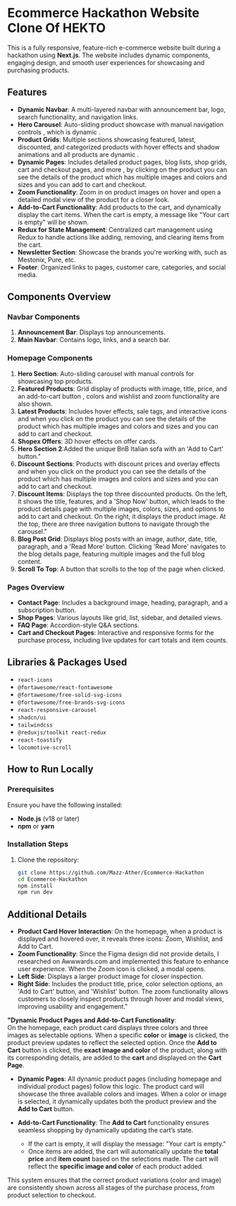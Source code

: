 # Ecommerce Hackathon Website Clone Of HEKTO

This is a fully responsive, feature-rich e-commerce website built during a hackathon using **Next.js**. The website includes dynamic components, engaging design, and smooth user experiences for showcasing and purchasing products.

## Features
- **Dynamic Navbar**: A multi-layered navbar with announcement bar, logo, search functionality, and navigation links.
- **Hero Carousel**: Auto-sliding product showcase with manual navigation controls , which is dynamic .
- **Product Grids**: Multiple sections showcasing featured, latest, discounted, and categorized products with hover effects and shadow animations and all products are dynamic .
- **Dynamic Pages**: Includes detailed product pages, blog lists, shop grids, cart and checkout pages, and more , by clicking on the product you can see the details of the product which has multiple images and colors and sizes and you can add to cart and checkout.
- **Zoom Functionality**: Zoom in on product images on hover and open a detailed modal view of the product for a closer look.
- **Add-to-Cart Functionality**: Add products to the cart, and dynamically display the cart items. When the cart is empty, a message like "Your cart is empty" will be shown.
- **Redux for State Management**: Centralized cart management using Redux to handle actions like adding, removing, and clearing items from the cart.
- **Newsletter Section**: Showcase the brands you're working with, such as Mestonix, Pure, etc.
- **Footer**: Organized links to pages, customer care, categories, and social media.

## Components Overview
### Navbar Components
1. **Announcement Bar**: Displays top announcements.
2. **Main Navbar**: Contains logo, links, and a search bar.

### Homepage Components
1. **Hero Section**: Auto-sliding carousel with manual controls for showcasing top products.
2. **Featured Products**: Grid display of products with image, title, price, and an add-to-cart button , colors and wishlist and zoom functionality are also shown.
3. **Latest Products**: Includes hover effects, sale tags, and interactive icons and when you click on the product you can see the details of the product which has multiple images and colors and sizes and you can add to cart and checkout.
4. **Shopex Offers**: 3D hover effects on offer cards.
5. **Hero Section 2**:Added the unique BnB Italian sofa with an 'Add to Cart' button."
6. **Discount Sections**: Products with discount prices and overlay effects and when you click on the product you can see the details of the product which has multiple images and colors and sizes and you can add to cart and checkout.
7. **Discount Items**: Displays the top three discounted products. On the left, it shows the title, features, and a 'Shop Now' button, which leads to the product details page with multiple images, colors, sizes, and options to add to cart and checkout. On the right, it displays the product image. At the top, there are three navigation buttons to navigate through the carousel."
8. **Blog Post Grid**: Displays blog posts with an image, author, date, title, paragraph, and a 'Read More' button. Clicking 'Read More' navigates to the blog details page, featuring multiple images and the full blog content.
9. **Scroll To Top**: A button that scrolls to the top of the page when clicked.

### Pages Overview
- **Contact Page**: Includes a background image, heading, paragraph, and a subscription button.
- **Shop Pages**: Various layouts like grid, list, sidebar, and detailed views.
- **FAQ Page**: Accordion-style Q&A sections.
- **Cart and Checkout Pages**: Interactive and responsive forms for the purchase process, including live updates for cart totals and item counts.

## Libraries & Packages Used
- `react-icons`
- `@fortawesome/react-fontawesome`
- `@fortawesome/free-solid-svg-icons`
- `@fortawesome/free-brands-svg-icons`
- `react-responsive-carousel`
- `shadcn/ui`
- `tailwindcss`
- `@reduxjs/toolkit react-redux`
- `react-toastify`
- `locomotive-scroll`

## How to Run Locally

### Prerequisites
Ensure you have the following installed:
- **Node.js** (v18 or later)
- **npm** or **yarn**

### Installation Steps
1. Clone the repository:
   ```bash
   git clone https://github.com/Mazz-Ather/Ecommerce-Hackathon
   cd Ecommerce-Hackathon
   npm install
   npm run dev
   ```

## Additional Details

- **Product Card Hover Interaction**: On the homepage, when a product is displayed and hovered over, it reveals three icons: Zoom, Wishlist, and Add to Cart.
 - **Zoom Functionality**: Since the Figma design did not provide details, I researched on Awwwards.com and implemented this feature to enhance user experience. When the Zoom icon is clicked, a modal opens.
 - **Left Side**: Displays a larger product image for closer inspection.
 - **Right Side**: Includes the product title, price, color selection options, an 'Add to Cart' button, and 'Wishlist' button.
The zoom functionality allows customers to closely inspect products through hover and modal views, improving usability and engagement."


**"Dynamic Product Pages and Add-to-Cart Functionality**:  
On the homepage, each product card displays three colors and three images as selectable options. When a specific **color** or **image** is clicked, the product preview updates to reflect the selected option. Once the **Add to Cart** button is clicked, the **exact image and color** of the product, along with its corresponding details, are added to the **cart** and displayed on the **Cart Page**. 

- **Dynamic Pages**: All dynamic product pages (including homepage and individual product pages) follow this logic. The product card will showcase the three available colors and images. When a color or image is selected, it dynamically updates both the product preview and the **Add to Cart** button.

- **Add-to-Cart Functionality**: The **Add to Cart** functionality ensures seamless shopping by dynamically updating the cart’s state.  
  - If the cart is empty, it will display the message: "Your cart is empty."  
  - Once items are added, the cart will automatically update the **total price** and **item count** based on the selections made. The cart will reflect the **specific image and color** of each product added.

This system ensures that the correct product variations (color and image) are consistently shown across all stages of the purchase process, from product selection to checkout.
